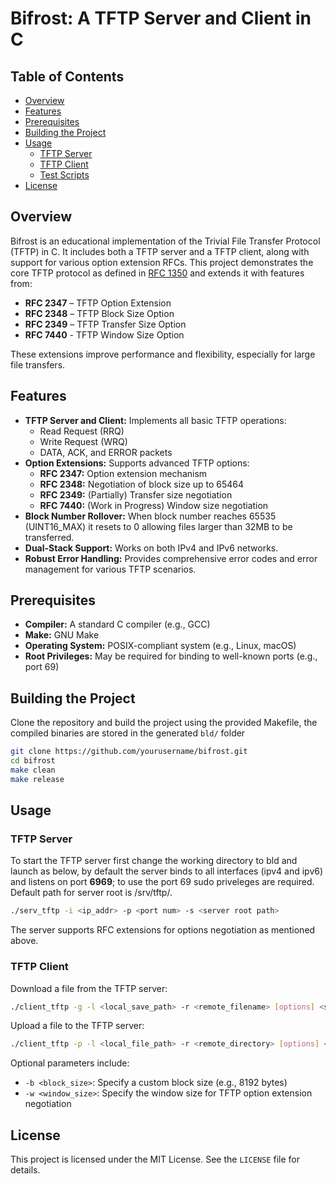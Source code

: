 # Bifrost: A TFTP Server and Client in C


## Table of Contents

- [Overview](#overview)
- [Features](#features)
- [Prerequisites](#prerequisites)
- [Building the Project](#building-the-project)
- [Usage](#usage)
  - [TFTP Server](#tftp-server)
  - [TFTP Client](#tftp-client)
  - [Test Scripts](#test-scripts)
- [License](#license)

## Overview

Bifrost is an educational implementation of the Trivial File Transfer Protocol (TFTP) in C. It includes both a TFTP server and a TFTP client, along with support for various option extension RFCs. This project demonstrates the core TFTP protocol as defined in [RFC 1350](https://datatracker.ietf.org/doc/html/rfc1350) and extends it with features from:

- **RFC 2347** – TFTP Option Extension
- **RFC 2348** – TFTP Block Size Option
- **RFC 2349** – TFTP Transfer Size Option
- **RFC 7440** - TFTP Window Size Option 

These extensions improve performance and flexibility, especially for large file transfers.

## Features

- **TFTP Server and Client:** Implements all basic TFTP operations:
  - Read Request (RRQ)
  - Write Request (WRQ)
  - DATA, ACK, and ERROR packets
- **Option Extensions:** Supports advanced TFTP options:
  - **RFC 2347:** Option extension mechanism
  - **RFC 2348:** Negotiation of block size up to 65464
  - **RFC 2349:** (Partially) Transfer size negotiation
  - **RFC 7440:** (Work in Progress) Window size negotiation
- **Block Number Rollover:** When block number reaches 65535 (UINT16_MAX) it resets to 0 allowing files larger than 32MB to be transferred. 
- **Dual-Stack Support:** Works on both IPv4 and IPv6 networks.
- **Robust Error Handling:** Provides comprehensive error codes and error management for various TFTP scenarios.

## Prerequisites

- **Compiler:** A standard C compiler (e.g., GCC)
- **Make:** GNU Make
- **Operating System:** POSIX-compliant system (e.g., Linux, macOS)
- **Root Privileges:** May be required for binding to well-known ports (e.g., port 69)

## Building the Project

Clone the repository and build the project using the provided Makefile, the compiled binaries are stored in the generated `bld/` folder

```bash
git clone https://github.com/yourusername/bifrost.git
cd bifrost
make clean
make release
```

## Usage

### TFTP Server

To start the TFTP server first change the working directory to bld and launch as below, by default the server binds to all interfaces (ipv4 and ipv6) and listens on port **6969**; to use the port 69 sudo priveleges are required. Default path for server root is /srv/tftp/.

```bash
./serv_tftp -i <ip_addr> -p <port num> -s <server root path>
```

The server supports RFC extensions for options negotiation as mentioned above.

### TFTP Client

Download a file from the TFTP server:
```bash
./client_tftp -g -l <local_save_path> -r <remote_filename> [options] <server_ip> 
```

Upload a file to the TFTP server:

```bash
./client_tftp -p -l <local_file_path> -r <remote_directory> [options] <server_ip>
```

Optional parameters include:

- `-b <block_size>`: Specify a custom block size (e.g., 8192 bytes)
- `-w <window_size>`: Specify the window size for TFTP option extension negotiation


## License

This project is licensed under the MIT License. See the `LICENSE` file for details.